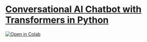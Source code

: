 # [Conversational AI Chatbot with Transformers in Python](https://www.thepythoncode.com/article/conversational-ai-chatbot-with-huggingface-transformers-in-python)
<p><a title="Open in Colab" href="https://colab.research.google.com/drive/1KAg6X8RFHE0KSvFSZ__w7KGZrSqT4cZ3" target="_blank" rel="noopener"> <img style="box-sizing: border-box; border: 0px; vertical-align: middle; max-width: 100%; height: auto;" src="https://colab.research.google.com/assets/colab-badge.svg" alt="Open in Colab" /></a></p>